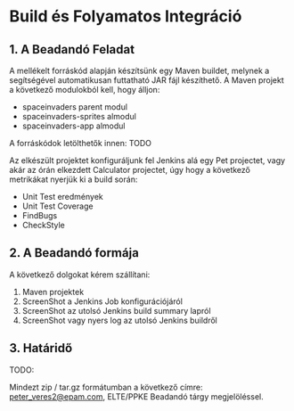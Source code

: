 # Build és Folyamatos Integráció

## 1. A Beadandó Feladat
A mellékelt forráskód alapján készítsünk egy Maven buildet, melynek a segítségével automatikusan futtatható JAR fájl készíthető.
A Maven projekt a következő modulokból kell, hogy álljon:
- spaceinvaders parent modul
- spaceinvaders-sprites almodul
- spaceinvaders-app almodul

A forráskódok letölthetők innen: TODO

Az elkészült projektet konfiguráljunk fel Jenkins alá egy Pet projectet, vagy akár az órán elkezdett Calculator projectet, úgy hogy a következő metrikákat nyerjük ki a build során:

- Unit Test eredmények
- Unit Test Coverage
- FindBugs
- CheckStyle


## 2. A Beadandó formája
A következő dolgokat kérem szállítani:
1. Maven projektek
1. ScreenShot a Jenkins Job konfigurációjáról
1. ScreenShot az utolsó Jenkins build summary lapról
1. ScreenShot vagy nyers log az utolsó Jenkins buildről

## 3. Határidő
TODO:

Mindezt zip / tar.gz formátumban a következő címre: peter_veres2@epam.com, ELTE/PPKE Beadandó tárgy megjelöléssel.
